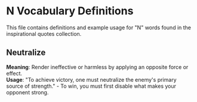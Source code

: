 # N Vocabulary Definitions

This file contains definitions and example usage for "N" words found in the inspirational quotes collection.

## Neutralize

**Meaning**: Render ineffective or harmless by applying an opposite force or effect.  
**Usage**: "To achieve victory, one must neutralize the enemy's primary source of strength." - To win, you must first disable what makes your opponent strong.
